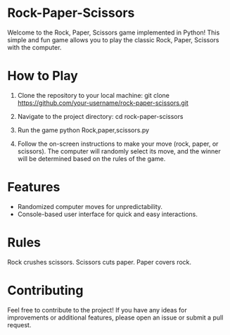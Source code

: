# Rock-Paper-Scissors
Welcome to the Rock, Paper, Scissors game implemented in Python! This simple and fun game allows you to play the classic Rock, Paper, Scissors with the computer.

# How to Play
1. Clone the repository to your local machine:
git clone https://github.com/your-username/rock-paper-scissors.git

2. Navigate to the project directory:
cd rock-paper-scissors

3. Run the game
python Rock,paper,scissors.py

4. Follow the on-screen instructions to make your move (rock, paper, or scissors). The computer will randomly select its move, and the winner will be determined based on the rules of the game.

# Features
- Randomized computer moves for unpredictability.
- Console-based user interface for quick and easy interactions.

# Rules
Rock crushes scissors.
Scissors cuts paper.
Paper covers rock.

# Contributing
Feel free to contribute to the project! If you have any ideas for improvements or additional features, please open an issue or submit a pull request.
